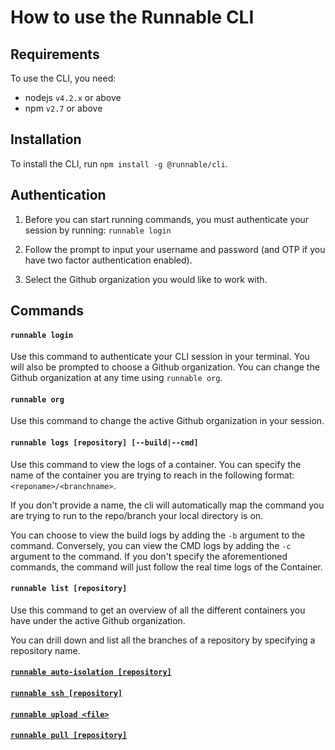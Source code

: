 # How to use the Runnable CLI

## Requirements

To use the CLI, you need:

* nodejs `v4.2.x` or above
* npm `v2.7` or above

## Installation

To install the CLI, run `npm install -g @runnable/cli`.

## Authentication
1. Before you can start running commands, you must authenticate your session by running:
`runnable login`

2. Follow the prompt to input your username and password (and OTP if you have two factor authentication enabled).

3. Select the Github organization you would like to work with.

## Commands

#### `runnable login`

Use this command to authenticate your CLI session in your terminal. You will also be prompted to choose a Github organization. You can change the Github organization at any time using `runnable org`.

#### `runnable org`

Use this command to change the active Github organization in your session.

#### `runnable logs [repository] [--build|--cmd]`

Use this command to view the logs of a container. You can specify the name of the container you are trying to reach in the following format: `<reponame>/<branchname>`.

If you don't provide a name, the cli will automatically map the command you are trying to run to the repo/branch your local directory is on.

You can choose to view the build logs by adding the `-b` argument to the command. Conversely, you can view the CMD logs by adding the `-c` argument to the command. If you don't specify the aforementioned commands, the command will just follow the real time logs of the Container.

#### `runnable list [repository]`

Use this command to get an overview of all the different containers you have under the active Github organization.

You can drill down and list all the branches of a repository by specifying a repository name.

#### [`runnable auto-isolation [repository]`](./enable_auto_isolation.md)
#### [`runnable ssh [repository]`](./ssh_into_container.md)
#### [`runnable upload <file>`](./syncing_files.md)
#### [`runnable pull [repository]`](./pulling_docker_images.md)
